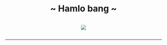 <body>
<h1 align="center">~ Hamlo bang ~</h1>
<br>
<div align="center">
<img src="https://telegra.ph/file/325a44aad5288ac574aac.mp4">
</div>
<br>
</div>
<hr>
</div>
</div>
</body>



